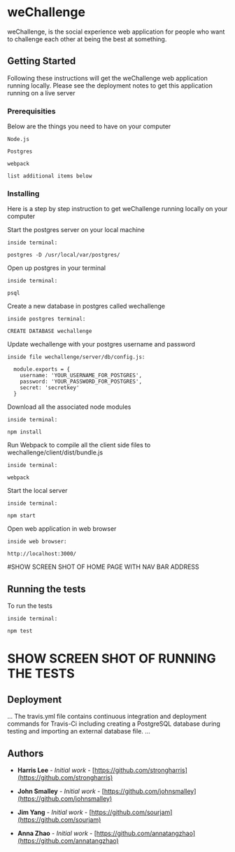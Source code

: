 # weChallenge

weChallenge, is the social experience web application for people who want to challenge each other at being the best at something.

## Getting Started

Following these instructions will get the weChallenge web application running locally. Please see the deployment notes to get this application running on a live server

### Prerequisities

Below are the things you need to have on your computer

```
Node.js

Postgres

webpack

list additional items below

```
### Installing
Here is a step by step instruction to get weChallenge running locally on your computer

Start the postgres server on your local machine
```
inside terminal:

postgres -D /usr/local/var/postgres/
```

Open up postgres in your terminal
```
inside terminal:

psql
```

Create a new database in postgres called wechallenge
```
inside postgres terminal:

CREATE DATABASE wechallenge
```

Update wechallenge with your postgres username and password
```
inside file wechallenge/server/db/config.js:

  module.exports = {
    username: 'YOUR_USERNAME_FOR_POSTGRES',
    password: 'YOUR_PASSWORD_FOR_POSTGRES',
    secret: 'secretkey'
  }
```

Download all the associated node modules
```
inside terminal:

npm install
```

Run Webpack to compile all the client side files to wechallenge/client/dist/bundle.js
```
inside terminal:

webpack
```

Start the local server
```
inside terminal:

npm start
```

Open web application in web browser
```
inside web browser:

http://localhost:3000/
```

#SHOW SCREEN SHOT OF HOME PAGE WITH NAV BAR ADDRESS


## Running the tests

To run the tests
```
inside terminal:

npm test
```

# SHOW SCREEN SHOT OF RUNNING THE TESTS

## Deployment

...
The travis.yml file contains continuous integration and deployment commands for Travis-Ci including creating a PostgreSQL database during testing and importing an external database file.
...

## Authors

* **Harris Lee** - *Initial work* - [https://github.com/strongharris](https://github.com/strongharris)

* **John Smalley** - *Initial work* - [https://github.com/johnsmalley](https://github.com/johnsmalley)

* **Jim Yang** - *Initial work* - [https://github.com/sourjam](https://github.com/sourjam)

* **Anna Zhao** - *Initial work* - [https://github.com/annatangzhao](https://github.com/annatangzhao)
